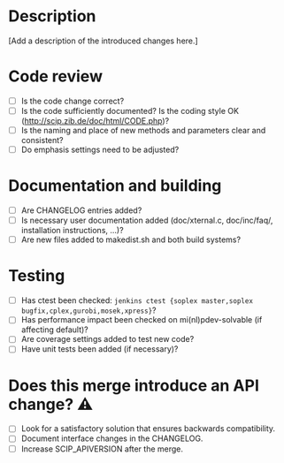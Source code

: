 # Description

[Add a description of the introduced changes here.]

# Code review

* [ ] Is the code change correct?
* [ ] Is the code sufficiently documented? Is the coding style OK (http://scip.zib.de/doc/html/CODE.php)?
* [ ] Is the naming and place of new methods and parameters clear and consistent?
* [ ] Do emphasis settings need to be adjusted?

# Documentation and building

* [ ] Are CHANGELOG entries added?
* [ ] Is necessary user documentation added (doc/xternal.c, doc/inc/faq/, installation instructions, ...)?
* [ ] Are new files added to makedist.sh and both build systems?

# Testing

* [ ] Has ctest been checked: `jenkins ctest {soplex master,soplex bugfix,cplex,gurobi,mosek,xpress}`?
* [ ] Has performance impact been checked on mi(nl)pdev-solvable (if affecting default)?
* [ ] Are coverage settings added to test new code?
* [ ] Have unit tests been added (if necessary)?

# Does this merge introduce an API change? :warning:

* [ ] Look for a satisfactory solution that ensures backwards compatibility.
* [ ] Document interface changes in the CHANGELOG.
* [ ] Increase SCIP_APIVERSION after the merge.

